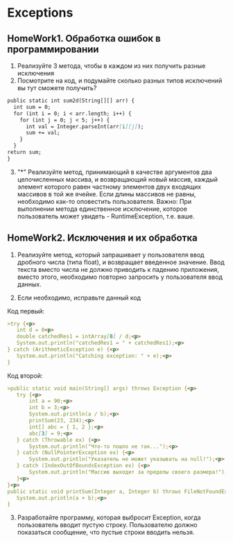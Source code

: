 # Exceptions

## HomeWork1. Обработка ошибок в программировании

1. Реализуйте 3 метода, чтобы в каждом из них получить разные исключения
2. Посмотрите на код, и подумайте сколько разных типов исключений вы тут сможете получить?
```markdown
public static int sum2d(String[][] arr) {
  int sum = 0;
  for (int i = 0; i < arr.length; i++) {
    for (int j = 0; j < 5; j++) {
      int val = Integer.parseInt(arr[i][j]);
      sum += val;
    }
  }
return sum;
}
```
3. "*" Реализуйте метод, принимающий в качестве аргументов два целочисленных массива, и возвращающий новый массив, каждый элемент которого равен частному элементов 
двух входящих массивов в той же ячейке. Если длины массивов не равны, необходимо как-то оповестить пользователя. 
Важно: При выполнении метода единственное исключение, которое пользователь может увидеть - RuntimeException, т.е. ваше.


## HomeWork2. Исключения и их обработка

1. Реализуйте метод, который запрашивает у пользователя ввод дробного числа (типа float),
и возвращает введенное значение. 
Ввод текста вместо числа не должно приводить к падению приложения, 
вместо этого, необходимо повторно запросить у пользователя ввод данных.


2. Если необходимо, исправьте данный код

Код первый:
```markdown
>try {<p>
   int d = 0<p>
   double catchedRes1 = intArray[8] / d;<p>
   System.out.println("catchedRes1 = " + catchedRes1);<p>
} catch (ArithmeticException e) {<p>
   System.out.println("Catching exception: " + e);<p>
}
```
Код второй:
```markdown
>public static void main(String[] args) throws Exception {<p>
   try {<p>
       int a = 90;<p>
       int b = 3;<p>
       System.out.println(a / b);<p>
       printSum(23, 234);<p>
       int[] abc = { 1, 2 };<p>
       abc[3] = 9;<p>
   } catch (Throwable ex) {<p>
       System.out.println("Что-то пошло не так...");<p>
   } catch (NullPointerException ex) {<p>
       System.out.println("Указатель не может указывать на null!");<p>
   } catch (IndexOutOfBoundsException ex) {<p>
       System.out.println("Массив выходит за пределы своего размера!");<p>
   }<p>
}<p>
public static void printSum(Integer a, Integer b) throws FileNotFoundException {<p>
   System.out.println(a + b);<p>
}
```
3. Разработайте программу, которая выбросит Exception, когда пользователь вводит пустую строку. Пользователю должно показаться сообщение, что пустые строки вводить нельзя.



